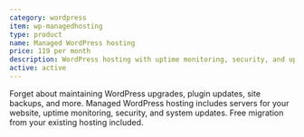 ```yaml
---
category: wordpress
item: wp-managedhosting
type: product
name: Managed WordPress hosting
price: 119 per month
description: WordPress hosting with uptime monitoring, security, and updates.
active: active
---
```


Forget about maintaining WordPress upgrades, plugin updates, site backups, and more. Managed WordPress hosting includes servers for your website, uptime monitoring, security, and system updates.  Free migration from your existing hosting included.